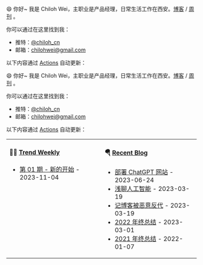 😄 你好~ 我是 Chiloh Wei，主职业是产品经理，日常生活工作在西安。[博客](https://blog.chiloh.cn) / [周刊](https://weekly.chiloh.cn) 。

你可以通过在这里找到我：

- 推特：[@chiloh_cn](https://twitter.com/chiloh_cn)
- 邮箱：[chilohwei@gmail.com](mailto:chilohwei@gmail.com)

以下内容通过 [Actions](https://github.com/chilohwei/chilohwei/actions) 自动更新：

😄 你好~ 我是 Chiloh Wei，主职业是产品经理，日常生活工作在西安。[博客](https://blog.chiloh.cn) / [周刊](https://weekly.chiloh.cn) 。

你可以通过在这里找到我：

- 推特：[@chiloh_cn](https://twitter.com/chiloh_cn)
- 邮箱：[chilohwei@gmail.com](mailto:chilohwei@gmail.com)

以下内容通过 [Actions](https://github.com/chilohwei/chilohwei/actions) 自动更新：

<table width="960px">
<tr>
<td valign="top" width="50%">

#### 🤾‍♂️ <a href="https://weekly.chiloh.cn" target="_blank">Trend Weekly</a>

<!-- weekly starts -->

* [第 01 期 - 新的开始](https://weekly.chiloh.cn/posts/01-新的开始) - 2023-11-04

<!-- weekly ends -->

</td>
<td valign="top" width="50%">

#### 🪂 <a href="https://blog.chiloh.cn" target="_blank">Recent Blog</a>

<!-- blog starts -->
* <a href='https://blog.chiloh.cn/deploy-chatgpt-web.html' target='_blank'>部署 ChatGPT 网站</a> - 2023-06-24
* <a href='https://blog.chiloh.cn/talk-about-ai.html' target='_blank'>浅聊人工智能</a> - 2023-03-19
* <a href='https://blog.chiloh.cn/malicious-reverse-proxy-record.html' target='_blank'>记博客被恶意反代</a> - 2023-03-19
* <a href='https://blog.chiloh.cn/2022-end-words.html' target='_blank'>2022 年终总结</a> - 2023-03-01
* <a href='https://blog.chiloh.cn/2021-end-words.html' target='_blank'>2021 年终总结</a> - 2022-01-07
<!-- blog ends -->
</td>
</tr>
</table>
